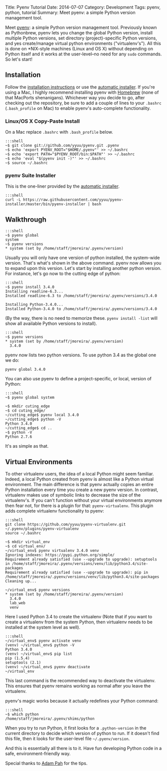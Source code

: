 Title: Pyenv Tutorial
Date: 2014-07-07
Category: Development
Tags: pyenv, python, tutorial
Summary: Meet pyenv: a simple Python version management tool.

Meet [pyenv](https://github.com/yyuu/pyenv): a simple Python version management tool. Previously known as Pythonbrew, pyenv lets you change the global Python version, install multiple Python versions, set directory (project)-specific Python versions, and yes create/manage virtual python environments ("virtualenv's"). All this is done on \*NIX-style machines (Linux and OS X) without depending on Python itself and it works at the user-level–no need for any `sudo` commands. So let's start!

## Installation
Follow the [installation instructions](https://github.com/yyuu/pyenv#installation) or use the [automatic installer](https://github.com/yyuu/pyenv-installer). If you're using a Mac, I highly recommend installing pyenv with [Homebrew](https://github.com/yyuu/pyenv#homebrew-on-mac-os-x) (none of that MacPorts shenanigans). Whichever way you decide to go, after checking out the repository, be sure to add a couple of lines to your `.bashrc` (`.bash_profile` on Mac) to enable pyenv's auto-complete functionality.

### Linux/OS X Copy-Paste Install
On a Mac replace `.bashrc` with `.bash_profile` below.

    :::shell
    ~$ git clone git://github.com/yyuu/pyenv.git .pyenv
    ~$ echo 'export PYENV_ROOT="$HOME/.pyenv"' >> ~/.bashrc
    ~$ echo 'export PATH="$PYENV_ROOT/bin:$PATH"' >> ~/.bashrc
    ~$ echo 'eval "$(pyenv init -)"' >> ~/.bashrc
    ~$ source ~/.bashrc


### pyenv Suite Installer
This is the one-liner provided by the [automatic installer](https://github.com/yyuu/pyenv-installer).

    :::shell
    curl -L https://raw.githubusercontent.com/yyuu/pyenv-installer/master/bin/pyenv-installer | bash


## Walkthrough

    :::shell
    ~$ pyenv global
    system
    ~$ pyenv versions
    * system (set by /home/staff/jmoreira/.pyenv/version)

Usually you will only have one version of python installed, the system-wide version. That's what's shown in the above command. pyenv now allows you to expand upon this version. Let's start by installing another python version. For instance, let's go now to the cutting edge of python:

    :::shell
    ~$ pyenv install 3.4.0
    Installing readline-6.3...
    Installed readline-6.3 to /home/staff/jmoreira/.pyenv/versions/3.4.0

    Installing Python-3.4.0...
    Installed Python-3.4.0 to /home/staff/jmoreira/.pyenv/versions/3.4.0

(By the way, there is no need to memorize these. `pyenv install -list` will show all available Python versions to install).

    :::shell
    ~$ pyenv versions
    * system (set by /home/staff/jmoreira/.pyenv/version)
      3.4.0

pyenv now lists two python versions. To use python 3.4 as the global one we do:

    pyenv global 3.4.0

You can also use pyenv to define a project-specific, or local, version of Python:

    :::shell
    ~$ pyenv global system

    ~$ mkdir cuting_edge
    ~$ cd cuting_edge/
    ~/cutting_edge$ pyenv local 3.4.0
    ~/cutting_edge$ python -V
    Python 3.4.0
    ~/cutting_edge$ cd ..
    ~$ python -V
    Python 2.7.6

It's as simple as that.


## Virtual Environments

To other virtualenv users, the idea of a local Python might seem familiar. Indeed, a local Python created from pyenv is almost like a Python virtual environment. The main difference is that pyenv actually copies an entire Python installation every time you create a new pyenv version. In contrast, virtualenv makes use of symbolic links to decrease the size of the virtualenv's.
If you can't function without your virtual environments anymore then fear not, for there is a plugin for that: `pyenv-virtualenv`. This plugin adds complete virtualenv functionality to pyenv:

    :::shell
    git clone https://github.com/yyuu/pyenv-virtualenv.git ~/.pyenv/plugins/pyenv-virtualenv
    source ~/.bashrc

    ~$ mkdir virtual_env
    ~$ cd virtual_env/
    ~/virtual_env$ pyenv virtualenv 3.4.0 venv
    Ignoring indexes: https://pypi.python.org/simple/
    Requirement already satisfied (use --upgrade to upgrade): setuptools in /home/staff/jmoreira/.pyenv/versions/venv/lib/python3.4/site-packages
    Requirement already satisfied (use --upgrade to upgrade): pip in /home/staff/jmoreira/.pyenv/versions/venv/lib/python3.4/site-packages
    Cleaning up...

    ~/virtual_env$ pyenv versions
    * system (set by /home/staff/jmoreira/.pyenv/version)
      3.4.0
      lab_web
      venv

Here I used Python 3.4 to create the virtualenv (Note that if you want to create a virtualenv from the system Python, then virtualenv needs to be installed at the system level as well).

    :::shell
    ~/virtual_env$ pyenv activate venv
    (venv) ~/virtual_env$ python -V
    Python 3.4.0
    (venv) ~/virtual_env$ pip list
    pip (1.5.4)
    setuptools (2.1)
    (venv) ~/virtual_env$ pyenv deactivate
    ~/virtual_env

This last command is the recommended way to deactivate the virtualenv. This ensures that pyenv remains working as normal after you leave the virtualenv.

pyenv's magic works because it actually redefines your Python command:

    :::shell
    ~$ which python
    /home/staff/jmoreira/.pyenv/shims/python

When you try to run Python, it first looks for a `.python-version` in the current directory to decide which version of python to run. If it doesn't find this file, then it looks for the user-level file `~/.pyenv/version`.

And this is essentially all there is to it. Have fun developing Python code in a safe, environment-friendly way.

Special thanks to [Adam Pah](https://amaral.northwestern.edu/people/pah/) for the tips.
